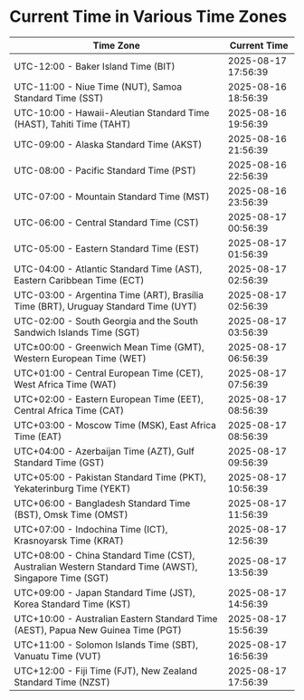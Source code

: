 # Current Time in Various Time Zones

| Time Zone | Current Time |
|-----------|--------------|
| UTC-12:00 - Baker Island Time (BIT) | 2025-08-17 17:56:39 |
| UTC-11:00 - Niue Time (NUT), Samoa Standard Time (SST) | 2025-08-16 18:56:39 |
| UTC-10:00 - Hawaii-Aleutian Standard Time (HAST), Tahiti Time (TAHT) | 2025-08-16 19:56:39 |
| UTC-09:00 - Alaska Standard Time (AKST) | 2025-08-16 21:56:39 |
| UTC-08:00 - Pacific Standard Time (PST) | 2025-08-16 22:56:39 |
| UTC-07:00 - Mountain Standard Time (MST) | 2025-08-16 23:56:39 |
| UTC-06:00 - Central Standard Time (CST) | 2025-08-17 00:56:39 |
| UTC-05:00 - Eastern Standard Time (EST) | 2025-08-17 01:56:39 |
| UTC-04:00 - Atlantic Standard Time (AST), Eastern Caribbean Time (ECT) | 2025-08-17 02:56:39 |
| UTC-03:00 - Argentina Time (ART), Brasília Time (BRT), Uruguay Standard Time (UYT) | 2025-08-17 02:56:39 |
| UTC-02:00 - South Georgia and the South Sandwich Islands Time (SGT) | 2025-08-17 03:56:39 |
| UTC±00:00 - Greenwich Mean Time (GMT), Western European Time (WET) | 2025-08-17 06:56:39 |
| UTC+01:00 - Central European Time (CET), West Africa Time (WAT) | 2025-08-17 07:56:39 |
| UTC+02:00 - Eastern European Time (EET), Central Africa Time (CAT) | 2025-08-17 08:56:39 |
| UTC+03:00 - Moscow Time (MSK), East Africa Time (EAT) | 2025-08-17 08:56:39 |
| UTC+04:00 - Azerbaijan Time (AZT), Gulf Standard Time (GST) | 2025-08-17 09:56:39 |
| UTC+05:00 - Pakistan Standard Time (PKT), Yekaterinburg Time (YEKT) | 2025-08-17 10:56:39 |
| UTC+06:00 - Bangladesh Standard Time (BST), Omsk Time (OMST) | 2025-08-17 11:56:39 |
| UTC+07:00 - Indochina Time (ICT), Krasnoyarsk Time (KRAT) | 2025-08-17 12:56:39 |
| UTC+08:00 - China Standard Time (CST), Australian Western Standard Time (AWST), Singapore Time (SGT) | 2025-08-17 13:56:39 |
| UTC+09:00 - Japan Standard Time (JST), Korea Standard Time (KST) | 2025-08-17 14:56:39 |
| UTC+10:00 - Australian Eastern Standard Time (AEST), Papua New Guinea Time (PGT) | 2025-08-17 15:56:39 |
| UTC+11:00 - Solomon Islands Time (SBT), Vanuatu Time (VUT) | 2025-08-17 16:56:39 |
| UTC+12:00 - Fiji Time (FJT), New Zealand Standard Time (NZST) | 2025-08-17 17:56:39 |
